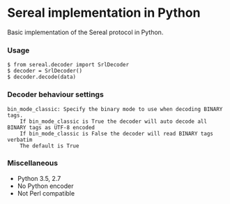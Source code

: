 # Sereal implementation in Python

Basic implementation of the Sereal protocol in Python.

### Usage

    $ from sereal.decoder import SrlDecoder
    $ decoder = SrlDecoder()
    $ decoder.decode(data)

### Decoder behaviour settings

    bin_mode_classic: Specify the binary mode to use when decoding BINARY tags.
        If bin_mode_classic is True the decoder will auto decode all BINARY tags as UTF-8 encoded
        If bin_mode_classic is False the decoder will read BINARY tags verbatim
        The default is True

### Miscellaneous

- Python 3.5, 2.7
- No Python encoder
- Not Perl compatible